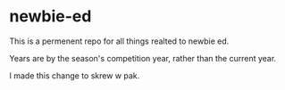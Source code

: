 # newbie-ed

This is a permenent repo for all things realted to newbie ed. 

Years are by the season's competition year, rather than the current year. 

I made this change to skrew w pak.
